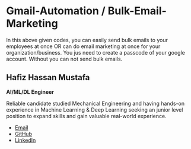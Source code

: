 # Gmail-Automation / Bulk-Email-Marketing
In this above given codes, you can easily send bulk emails to your employees at once OR can do email marketing at once for your organization/business. You jus need to create a passcode of your google account. Without you can not send bulk emails.

<section id="profile">
        <div class="profile-info">
            <h2>Hafiz Hassan Mustafa</h2>
            <p><b>AI/ML/DL Engineer</b></p>
            <p>Reliable candidate studied Mechanical Engineering and having hands-on experience in 
                Machine Learning & Deep Learning seeking an junior level position to expand skills and 
                gain valuable real-world experience.</p>
            <div class="contact-links">
                <ul>
                    <li><a href="https://mail.google.com/mail/u/0/#inbox:hassanqureshi700@gmail.com" target="_blank">Email</a></li>
                    <li><a href="https://github.com/Hassanmustafa786?tab=repositories" target="_blank">GitHub</a></li>
                    <li><a href="https://www.linkedin.com/in/hafiz-hassan-mustafa-692b391b4/" target="_blank">LinkedIn</a></li>
                </ul>
            </div>
        </div>
</section>
